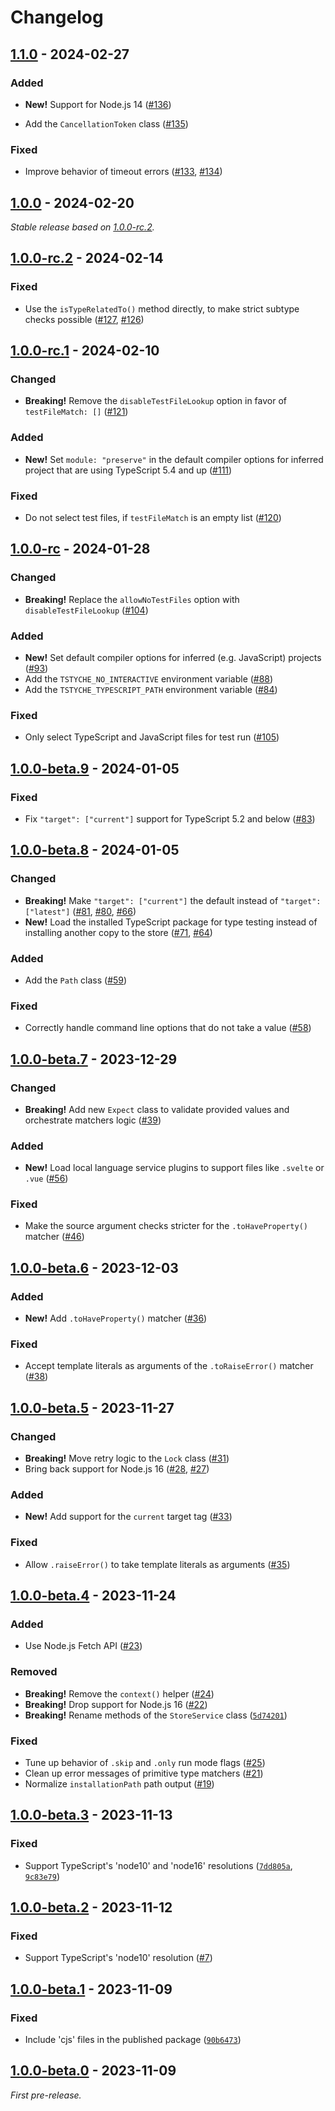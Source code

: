 # Changelog

## [1.1.0] - 2024-02-27

### Added

- **New!** Support for Node.js 14 ([#136](https://github.com/tstyche/tstyche/pull/136))

- Add the `CancellationToken` class ([#135](https://github.com/tstyche/tstyche/pull/135))

### Fixed

- Improve behavior of timeout errors ([#133](https://github.com/tstyche/tstyche/pull/133), [#134](https://github.com/tstyche/tstyche/pull/134))

## [1.0.0] - 2024-02-20

_Stable release based on [1.0.0-rc.2]._

## [1.0.0-rc.2] - 2024-02-14

### Fixed

- Use the `isTypeRelatedTo()` method directly, to make strict subtype checks possible ([#127](https://github.com/tstyche/tstyche/pull/127), [#126](https://github.com/tstyche/tstyche/pull/126))

## [1.0.0-rc.1] - 2024-02-10

### Changed

- **Breaking!** Remove the `disableTestFileLookup` option in favor of `testFileMatch: []` ([#121](https://github.com/tstyche/tstyche/pull/121))

### Added

- **New!** Set `module: "preserve"` in the default compiler options for inferred project that are using TypeScript 5.4 and up ([#111](https://github.com/tstyche/tstyche/pull/111))

### Fixed

- Do not select test files, if `testFileMatch` is an empty list ([#120](https://github.com/tstyche/tstyche/pull/120))

## [1.0.0-rc] - 2024-01-28

### Changed

- **Breaking!** Replace the `allowNoTestFiles` option with `disableTestFileLookup` ([#104](https://github.com/tstyche/tstyche/pull/104))

### Added

- **New!** Set default compiler options for inferred (e.g. JavaScript) projects ([#93](https://github.com/tstyche/tstyche/pull/93))
- Add the `TSTYCHE_NO_INTERACTIVE` environment variable ([#88](https://github.com/tstyche/tstyche/pull/88))
- Add the `TSTYCHE_TYPESCRIPT_PATH` environment variable ([#84](https://github.com/tstyche/tstyche/pull/84))

### Fixed

- Only select TypeScript and JavaScript files for test run ([#105](https://github.com/tstyche/tstyche/pull/105))

## [1.0.0-beta.9] - 2024-01-05

### Fixed

- Fix `"target": ["current"]` support for TypeScript 5.2 and below ([#83](https://github.com/tstyche/tstyche/pull/83))

## [1.0.0-beta.8] - 2024-01-05

### Changed

- **Breaking!** Make `"target": ["current"]` the default instead of `"target": ["latest"]` ([#81](https://github.com/tstyche/tstyche/pull/81), [#80](https://github.com/tstyche/tstyche/pull/80), [#66](https://github.com/tstyche/tstyche/pull/66))
- **New!** Load the installed TypeScript package for type testing instead of installing another copy to the store ([#71](https://github.com/tstyche/tstyche/pull/71), [#64](https://github.com/tstyche/tstyche/pull/64))

### Added

- Add the `Path` class ([#59](https://github.com/tstyche/tstyche/pull/59))

### Fixed

- Correctly handle command line options that do not take a value ([#58](https://github.com/tstyche/tstyche/pull/58))

## [1.0.0-beta.7] - 2023-12-29

### Changed

- **Breaking!** Add new `Expect` class to validate provided values and orchestrate matchers logic ([#39](https://github.com/tstyche/tstyche/pull/39))

### Added

- **New!** Load local language service plugins to support files like `.svelte` or `.vue` ([#56](https://github.com/tstyche/tstyche/pull/56))

### Fixed

- Make the source argument checks stricter for the `.toHaveProperty()` matcher ([#46](https://github.com/tstyche/tstyche/pull/46))

## [1.0.0-beta.6] - 2023-12-03

### Added

- **New!** Add `.toHaveProperty()` matcher ([#36](https://github.com/tstyche/tstyche/pull/36))

### Fixed

- Accept template literals as arguments of the `.toRaiseError()` matcher ([#38](https://github.com/tstyche/tstyche/pull/38))

## [1.0.0-beta.5] - 2023-11-27

### Changed

- **Breaking!** Move retry logic to the `Lock` class ([#31](https://github.com/tstyche/tstyche/pull/31))
- Bring back support for Node.js 16 ([#28](https://github.com/tstyche/tstyche/pull/28), [#27](https://github.com/tstyche/tstyche/pull/27))

### Added

- **New!** Add support for the `current` target tag ([#33](https://github.com/tstyche/tstyche/pull/33))

### Fixed

- Allow `.raiseError()` to take template literals as arguments ([#35](https://github.com/tstyche/tstyche/pull/35))

## [1.0.0-beta.4] - 2023-11-24

### Added

- Use Node.js Fetch API ([#23](https://github.com/tstyche/tstyche/pull/23))

### Removed

- **Breaking!** Remove the `context()` helper ([#24](https://github.com/tstyche/tstyche/pull/24))
- **Breaking!** Drop support for Node.js 16 ([#22](https://github.com/tstyche/tstyche/pull/22))
- **Breaking!** Rename methods of the `StoreService` class ([`5d74201`](https://github.com/tstyche/tstyche/commit/5d74201))

### Fixed

- Tune up behavior of `.skip` and `.only` run mode flags ([#25](https://github.com/tstyche/tstyche/pull/25))
- Clean up error messages of primitive type matchers ([#21](https://github.com/tstyche/tstyche/pull/21))
- Normalize `installationPath` path output ([#19](https://github.com/tstyche/tstyche/pull/19))

## [1.0.0-beta.3] - 2023-11-13

### Fixed

- Support TypeScript's 'node10' and 'node16' resolutions ([`7dd805a`](https://github.com/tstyche/tstyche/commit/7dd805a), [`9c83e79`](https://github.com/tstyche/tstyche/commit/9c83e79))

## [1.0.0-beta.2] - 2023-11-12

### Fixed

- Support TypeScript's 'node10' resolution ([#7](https://github.com/tstyche/tstyche/pull/7))

## [1.0.0-beta.1] - 2023-11-09

### Fixed

- Include 'cjs' files in the published package ([`90b6473`](https://github.com/tstyche/tstyche/commit/90b6473))

## [1.0.0-beta.0] - 2023-11-09

_First pre-release._

[1.1.0]: https://github.com/tstyche/tstyche/releases/tag/v1.1.0
[1.0.0]: https://github.com/tstyche/tstyche/releases/tag/v1.0.0
[1.0.0-rc.2]: https://github.com/tstyche/tstyche/releases/tag/v1.0.0-rc.2
[1.0.0-rc.1]: https://github.com/tstyche/tstyche/releases/tag/v1.0.0-rc.1
[1.0.0-rc]: https://github.com/tstyche/tstyche/releases/tag/v1.0.0-rc
[1.0.0-beta.9]: https://github.com/tstyche/tstyche/releases/tag/v1.0.0-beta.9
[1.0.0-beta.8]: https://github.com/tstyche/tstyche/releases/tag/v1.0.0-beta.8
[1.0.0-beta.7]: https://github.com/tstyche/tstyche/releases/tag/v1.0.0-beta.7
[1.0.0-beta.6]: https://github.com/tstyche/tstyche/releases/tag/v1.0.0-beta.6
[1.0.0-beta.5]: https://github.com/tstyche/tstyche/releases/tag/v1.0.0-beta.5
[1.0.0-beta.4]: https://github.com/tstyche/tstyche/releases/tag/v1.0.0-beta.4
[1.0.0-beta.3]: https://github.com/tstyche/tstyche/releases/tag/v1.0.0-beta.3
[1.0.0-beta.2]: https://github.com/tstyche/tstyche/releases/tag/v1.0.0-beta.2
[1.0.0-beta.1]: https://github.com/tstyche/tstyche/releases/tag/v1.0.0-beta.1
[1.0.0-beta.0]: https://github.com/tstyche/tstyche/releases/tag/v1.0.0-beta.0
